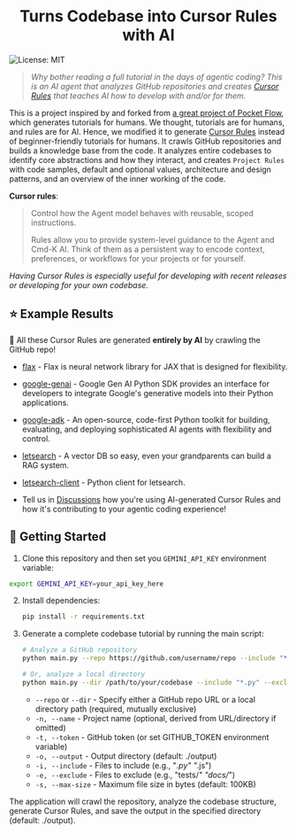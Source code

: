 <h1 align="center">Turns Codebase into Cursor Rules with AI</h1>

![License: MIT](https://img.shields.io/badge/License-MIT-yellow.svg)

> *Why bother reading a full tutorial in the days of agentic coding? This is an AI agent that analyzes GitHub repositories and creates [Cursor Rules](https://docs.cursor.com/context/rules) that teaches AI how to develop with and/or for them.*

This is a project inspired by and forked from [a great project of Pocket Flow](https://github.com/The-Pocket/Tutorial-Codebase-Knowledge), which generates tutorials for humans. We thought, tutorials are for humans, and rules are for AI. Hence, we modified it to generate [Cursor Rules](https://docs.cursor.com/context/rules) instead of beginner-friendly tutorials for humans. It crawls GitHub repositories and builds a knowledge base from the code. It analyzes entire codebases to identify core abstractions and how they interact, and creates `Project Rules` with code samples, default and optional values, architecture and design patterns, and an overview of the inner working of the code.

**Cursor rules**:

 > Control how the Agent model behaves with reusable, scoped instructions.
 >
 > Rules allow you to provide system-level guidance to the Agent and Cmd-K AI. Think of them as a persistent way to encode context, preferences, or workflows for your projects or for yourself.

*Having Cursor Rules is especially useful for developing with recent releases or developing for your own codebase.*

## ⭐ Example Results

🤯 All these Cursor Rules are generated **entirely by AI** by crawling the GitHub repo!

- [flax](https://github.com/altaidevorg/rules-for-ai/blob/main/examples/flax/guide.mdc) - Flax is neural network library for JAX that is designed for flexibility.
- [google-genai](https://github.com/altaidevorg/rules-for-ai/blob/main/examples/google-genai/guide.mdc) - Google Gen AI Python SDK provides an interface for developers to integrate Google's generative models into their Python applications.
- [google-adk](https://github.com/altaidevorg/rules-for-ai/blob/main/examples/google-adk/guide.mdc) - An open-source, code-first Python toolkit for building, evaluating, and deploying sophisticated AI agents with flexibility and control.
- [letsearch](https://github.com/altaidevorg/letsearch/blob/main/.cursor/rules/guide.mdc) - A vector DB so easy, even your grandparents can build a RAG system.
- [letsearch-client](https://github.com/altaidevorg/letsearch-client/blob/main/.cursor/rules/guide.mdc) - Python client for letsearch.

- Tell us in [Discussions](https://github.com/altaidevorg/rules-for-ai/discussions) how you're using AI-generated Cursor Rules and how it's contributing to your agentic coding experience!

## 🚀 Getting Started

1. Clone this repository and then set you `GEMINI_API_KEY` environment variable:

```bash
export GEMINI_API_KEY=your_api_key_here
```

2. Install dependencies:

   ```bash
   pip install -r requirements.txt
   ```

3. Generate a complete codebase tutorial by running the main script:

    ```bash
    # Analyze a GitHub repository
    python main.py --repo https://github.com/username/repo --include "*.py" "*.js" --exclude "tests/*" --max-size 50000

    # Or, analyze a local directory
    python main.py --dir /path/to/your/codebase --include "*.py" --exclude "*test*"
    ```

    - `--repo` or `--dir` - Specify either a GitHub repo URL or a local directory path (required, mutually exclusive)
    - `-n, --name` - Project name (optional, derived from URL/directory if omitted)
    - `-t, --token` - GitHub token (or set GITHUB_TOKEN environment variable)
    - `-o, --output` - Output directory (default: ./output)
    - `-i, --include` - Files to include (e.g., "*.py" "*.js")
    - `-e, --exclude` - Files to exclude (e.g., "tests/*" "docs/*")
    - `-s, --max-size` - Maximum file size in bytes (default: 100KB)

The application will crawl the repository, analyze the codebase structure, generate  Cursor Rules, and save the output in the specified directory (default: ./output).
